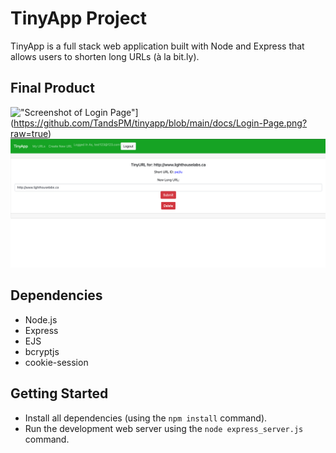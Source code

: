 # TinyApp Project

TinyApp is a full stack web application built with Node and Express that allows users to shorten long URLs (à la bit.ly).

## Final Product

!["Screenshot of Login Page"]([)](https://github.com/TandsPM/tinyapp/blob/main/docs/Login-Page.png?raw=true)
!["Screenshot of TinyURL Page"](https://github.com/TandsPM/tinyapp/blob/main/docs/TinyURL-Page.png?raw=true)

## Dependencies

- Node.js
- Express
- EJS
- bcryptjs
- cookie-session

## Getting Started

- Install all dependencies (using the `npm install` command).
- Run the development web server using the `node express_server.js` command.

